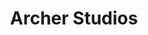 ---
title: Archer Studios
phone: (408) 550-8300
website: http://charitieshousing.org/archer-street/
management: Charities Housing Management
tags: []
---